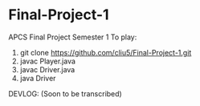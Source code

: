 # Final-Project-1
APCS Final Project Semester 1
To play:
1. git clone https://github.com/cliu5/Final-Project-1.git
2. javac Player.java
3. javac Driver.java
4. java Driver


DEVLOG: (Soon to be transcribed)

